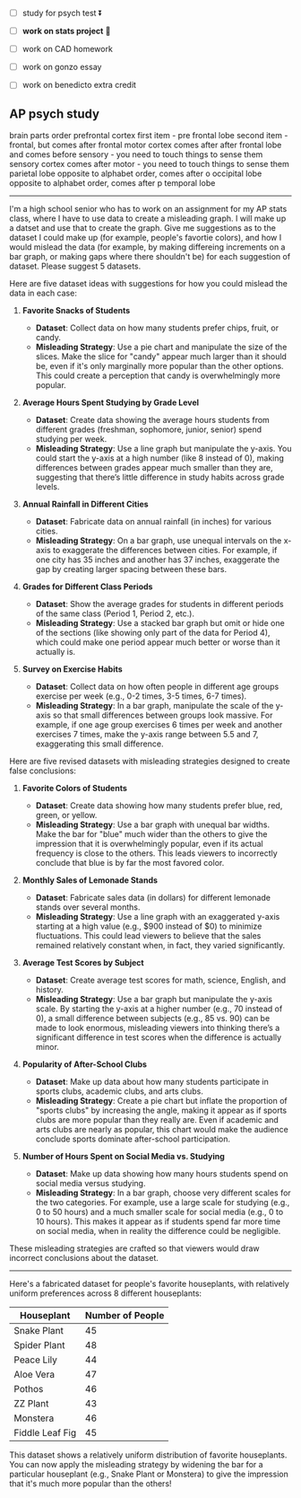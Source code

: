 - [ ] study for psych test ⏬ 
- [ ] **work on stats project** 🔺 
- [ ] work on CAD homework
- [ ] work on gonzo essay
- [ ] work on benedicto extra credit


## AP psych study

brain parts order
	prefrontal cortex
		first item - pre
	frontal lobe
		second item - frontal, but comes after frontal
	motor cortex
		comes after after frontal lobe and comes before sensory - you need to touch things to sense them
	sensory cortex
		comes after motor - you need to touch things to sense them
	parietal lobe
		opposite to alphabet order, comes after o
	occipital lobe
		opposite to alphabet order, comes after p
	temporal lobe



---

I'm a high school senior who has to work on an assignment for my AP stats class, where I have to use data to create a misleading graph. I will make up a datset and use that to create the graph. Give me suggestions as to the dataset I could make up (for example, people's favortie colors), and how I would mislead the data (for example, by making differeing increments on a bar graph, or making gaps where there shouldn't be) for each suggestion of dataset. Please suggest 5 datasets.



Here are five dataset ideas with suggestions for how you could mislead the data in each case:

1. **Favorite Snacks of Students**  
   - **Dataset**: Collect data on how many students prefer chips, fruit, or candy.  
   - **Misleading Strategy**: Use a pie chart and manipulate the size of the slices. Make the slice for "candy" appear much larger than it should be, even if it's only marginally more popular than the other options. This could create a perception that candy is overwhelmingly more popular.

2. **Average Hours Spent Studying by Grade Level**  
   - **Dataset**: Create data showing the average hours students from different grades (freshman, sophomore, junior, senior) spend studying per week.  
   - **Misleading Strategy**: Use a line graph but manipulate the y-axis. You could start the y-axis at a high number (like 8 instead of 0), making differences between grades appear much smaller than they are, suggesting that there’s little difference in study habits across grade levels.

3. **Annual Rainfall in Different Cities**  
   - **Dataset**: Fabricate data on annual rainfall (in inches) for various cities.  
   - **Misleading Strategy**: On a bar graph, use unequal intervals on the x-axis to exaggerate the differences between cities. For example, if one city has 35 inches and another has 37 inches, exaggerate the gap by creating larger spacing between these bars.

4. **Grades for Different Class Periods**  
   - **Dataset**: Show the average grades for students in different periods of the same class (Period 1, Period 2, etc.).  
   - **Misleading Strategy**: Use a stacked bar graph but omit or hide one of the sections (like showing only part of the data for Period 4), which could make one period appear much better or worse than it actually is.

5. **Survey on Exercise Habits**  
   - **Dataset**: Collect data on how often people in different age groups exercise per week (e.g., 0-2 times, 3-5 times, 6-7 times).  
   - **Misleading Strategy**: In a bar graph, manipulate the scale of the y-axis so that small differences between groups look massive. For example, if one age group exercises 6 times per week and another exercises 7 times, make the y-axis range between 5.5 and 7, exaggerating this small difference.

Here are five revised datasets with misleading strategies designed to create false conclusions:

1. **Favorite Colors of Students**  
   - **Dataset**: Create data showing how many students prefer blue, red, green, or yellow.  
   - **Misleading Strategy**: Use a bar graph with unequal bar widths. Make the bar for "blue" much wider than the others to give the impression that it is overwhelmingly popular, even if its actual frequency is close to the others. This leads viewers to incorrectly conclude that blue is by far the most favored color.

2. **Monthly Sales of Lemonade Stands**  
   - **Dataset**: Fabricate sales data (in dollars) for different lemonade stands over several months.  
   - **Misleading Strategy**: Use a line graph with an exaggerated y-axis starting at a high value (e.g., $900 instead of $0) to minimize fluctuations. This could lead viewers to believe that the sales remained relatively constant when, in fact, they varied significantly.

3. **Average Test Scores by Subject**  
   - **Dataset**: Create average test scores for math, science, English, and history.  
   - **Misleading Strategy**: Use a bar graph but manipulate the y-axis scale. By starting the y-axis at a higher number (e.g., 70 instead of 0), a small difference between subjects (e.g., 85 vs. 90) can be made to look enormous, misleading viewers into thinking there’s a significant difference in test scores when the difference is actually minor.

4. **Popularity of After-School Clubs**  
   - **Dataset**: Make up data about how many students participate in sports clubs, academic clubs, and arts clubs.  
   - **Misleading Strategy**: Create a pie chart but inflate the proportion of "sports clubs" by increasing the angle, making it appear as if sports clubs are more popular than they really are. Even if academic and arts clubs are nearly as popular, this chart would make the audience conclude sports dominate after-school participation.

5. **Number of Hours Spent on Social Media vs. Studying**  
   - **Dataset**: Make up data showing how many hours students spend on social media versus studying.  
   - **Misleading Strategy**: In a bar graph, choose very different scales for the two categories. For example, use a large scale for studying (e.g., 0 to 50 hours) and a much smaller scale for social media (e.g., 0 to 10 hours). This makes it appear as if students spend far more time on social media, when in reality the difference could be negligible.

These misleading strategies are crafted so that viewers would draw incorrect conclusions about the dataset.



---


Here's a fabricated dataset for people's favorite houseplants, with relatively uniform preferences across 8 different houseplants:

| **Houseplant**  | **Number of People** |
| --------------- | -------------------- |
| Snake Plant     | 45                   |
| Spider Plant    | 48                   |
| Peace Lily      | 44                   |
| Aloe Vera       | 47                   |
| Pothos          | 46                   |
| ZZ Plant        | 43                   |
| Monstera        | 46                   |
| Fiddle Leaf Fig | 45                   |

This dataset shows a relatively uniform distribution of favorite houseplants. You can now apply the misleading strategy by widening the bar for a particular houseplant (e.g., Snake Plant or Monstera) to give the impression that it's much more popular than the others!